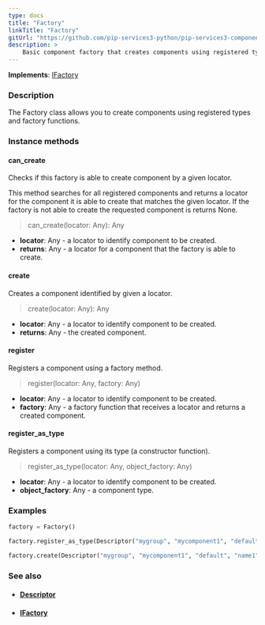 ```yaml
---
type: docs
title: "Factory"
linkTitle: "Factory"
gitUrl: "https://github.com/pip-services3-python/pip-services3-components-python"
description: >
    Basic component factory that creates components using registered types and factory functions.
---
```


**Implements**: [IFactory](../ifactory)

### Description

The Factory class allows you to create components using registered types and factory functions.

### Instance methods

#### can_create
Checks if this factory is able to create component by a given locator.

This method searches for all registered components and returns
a locator for the component it is able to create that matches the given locator.
If the factory is not able to create the requested component is returns None.

>  can_create(locator: Any): Any

- **locator**: Any - a locator to identify component to be created.
- **returns**: Any - a locator for a component that the factory is able to create.


#### create
Creates a component identified by given a locator.

> create(locator: Any): Any

- **locator**: Any - a locator to identify component to be created.
- **returns**: Any - the created component.


#### register
Registers a component using a factory method.

> register(locator: Any, factory: Any)

- **locator**: Any - a locator to identify component to be created.
- **factory**: Any - a factory function that receives a locator and returns a created component.


#### register_as_type
Registers a component using its type (a constructor function).

> register_as_type(locator: Any, object_factory: Any)

- **locator**: Any - a locator to identify component to be created.
- **object_factory**: Any - a component type.

### Examples

```python
factory = Factory()

factory.register_as_type(Descriptor("mygroup", "mycomponent1", "default", "*", "1.0"), MyComponent1)

factory.create(Descriptor("mygroup", "mycomponent1", "default", "name1", "1.0"))
```

### See also
- #### [Descriptor](../../../commons/refer/descriptor)
- #### [IFactory](../ifactory)
